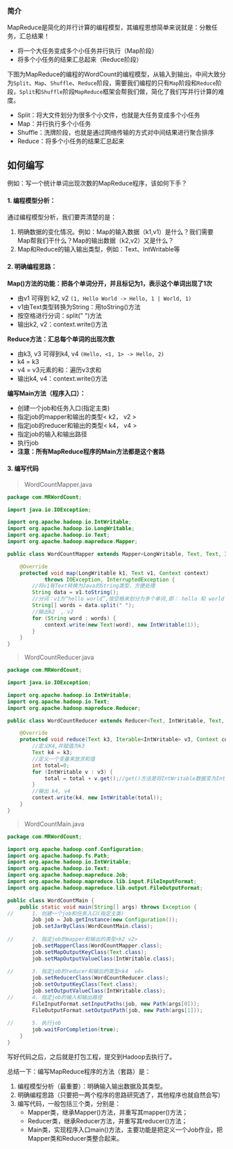 
### 简介
MapReduce是简化的并行计算的编程模型，其编程思想简单来说就是：分散任务，汇总结果！

* 将一个大任务变成多个小任务并行执行（Map阶段）
* 将多个小任务的结果汇总起来（Reduce阶段）

下图为MapReduce的编程的WordCount的编程模型，从输入到输出，中间大致分为`Split`、`Map`、`Shuffle`、`Reduce`阶段，需要我们编程的只有`Map`阶段和`Reduce`阶段，`Split`和`Shuffle`阶段`MapReduce`框架会帮我们做，简化了我们写并行计算的难度。

* Split：将大文件划分为很多个小文件，也就是大任务变成多个小任务
* Map：并行执行多个小任务
* Shuffle：洗牌阶段，也就是通过网络传输的方式对中间结果进行聚合排序
* Reduce：将多个小任务的结果汇总起来

## 如何编写

例如：写一个统计单词出现次数的MapReduce程序，该如何下手？

#### 1. 编程模型分析：

通过编程模型分析，我们要弄清楚的是：

1. 明确数据的变化情况。例如：Map的输入数据（k1,v1）是什么？我们需要Map帮我们干什么？Map的输出数据（k2,v2）又是什么？
2. Map和Reduce的输入输出类型，例如：Text、IntWritable等

#### 2. 明确编程思路：

**Map()方法的功能：把各个单词分开，并且标记为1，表示这个单词出现了1次**
* 由v1 可得到 k2, v2    `(1, Hello World -> Hello, 1 | World, 1)`
* v1由Text类型转换为String：用toString()方法
* 按空格进行分词：split(" ")方法
* 输出k2, v2：context.write()方法

**Reduce方法：汇总每个单词的出现次数**
* 由k3, v3 可得到k4, v4 `(Hello, <1, 1> -> Hello, 2)`
* k4 = k3
* v4 = v3元素的和：遍历v3求和
* 输出k4, v4：context.write()方法

**编写Main方法（程序入口）：**
* 创建一个job和任务入口(指定主类)
* 指定job的mapper和输出的类型< k2， v2 >
* 指定job的reducer和输出的类型< k4， v4 >
* 指定job的输入和输出路径
* 执行job
* **注意：所有MapReduce程序的Main方法都是这个套路**

#### 3. 编写代码

> WordCountMapper.java

```java
package com.MRWordCount;

import java.io.IOException;

import org.apache.hadoop.io.IntWritable;
import org.apache.hadoop.io.LongWritable;
import org.apache.hadoop.io.Text;
import org.apache.hadoop.mapreduce.Mapper;

public class WordCountMapper extends Mapper<LongWritable, Text, Text, IntWritable> {

    @Override
    protected void map(LongWritable k1, Text v1, Context context)
            throws IOException, InterruptedException {
        //将v1有Text转换为Java的String类型，方便处理
        String data = v1.toString();
        //分词：v1为“hello world”,按空格来划分为多个单词,即： hello 和 world
        String[] words = data.split(" ");
        //输出k2  , v2
        for (String word : words) {
            context.write(new Text(word), new IntWritable(1));
        }
    }   
}
```

> WordCountReducer.java

```java
package com.MRWordCount;

import java.io.IOException;

import org.apache.hadoop.io.IntWritable;
import org.apache.hadoop.io.Text;
import org.apache.hadoop.mapreduce.Reducer;

public class WordCountReducer extends Reducer<Text, IntWritable, Text, IntWritable> {

    @Override
    protected void reduce(Text k3, Iterable<IntWritable> v3, Context context) throws IOException, InterruptedException {
        //定义K4,并赋值为k3
        Text k4 = k3;
        //定义一个变量来放求和值
        int total=0;
        for (IntWritable v : v3) {
            total = total + v.get();//get()方法是将IntWritable数据变为Int类型
        }
        //输出 k4, v4
        context.write(k4, new IntWritable(total));   
    }   
}
```

> WordCountMain.java

```java
package com.MRWordCount;

import org.apache.hadoop.conf.Configuration;
import org.apache.hadoop.fs.Path;
import org.apache.hadoop.io.IntWritable;
import org.apache.hadoop.io.Text;
import org.apache.hadoop.mapreduce.Job;
import org.apache.hadoop.mapreduce.lib.input.FileInputFormat;
import org.apache.hadoop.mapreduce.lib.output.FileOutputFormat;

public class WordCountMain {
    public static void main(String[] args) throws Exception {
//      1. 创建一个job和任务入口(指定主类)
        Job job = Job.getInstance(new Configuration());
        job.setJarByClass(WordCountMain.class);
        
//      2. 指定job的mapper和输出的类型<k2 v2>
        job.setMapperClass(WordCountMapper.class);
        job.setMapOutputKeyClass(Text.class);
        job.setMapOutputValueClass(IntWritable.class);
        
//      3. 指定job的reducer和输出的类型<k4  v4>
        job.setReducerClass(WordCountReducer.class);
        job.setOutputKeyClass(Text.class);
        job.setOutputValueClass(IntWritable.class);
//      4. 指定job的输入和输出路径
        FileInputFormat.setInputPaths(job, new Path(args[0]));
        FileOutputFormat.setOutputPath(job, new Path(args[1]));
        
//      5. 执行job
        job.waitForCompletion(true);
    }
}
```

写好代码之后，之后就是打包工程，提交到Hadoop去执行了。

总结一下：编写MapReduce程序的方法（套路）是：  
1. 编程模型分析（最重要）：明确输入输出数据及其类型。
2. 明确编程思路（只要把一两个程序的思路研究透了，其他程序也就自然会写）
3. 编写代码，一般包括三个类，分别是： 
    * Mapper类，继承Mapper()方法，并重写其mapper()方法；
    * Reducer类，继承Reducer方法，并重写其reducer()方法；
    * Main类，实现程序入口main()方法，主要功能是把定义一个Job作业，把Mapper类和Reducer类整合起来。


